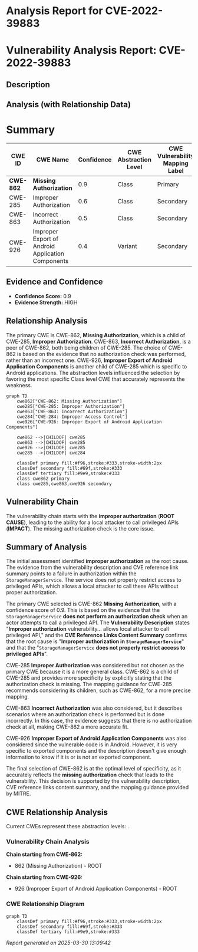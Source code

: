 # Analysis Report for CVE-2022-39883

# Vulnerability Analysis Report: CVE-2022-39883

## Description



## Analysis (with Relationship Data)

# Summary
| CWE ID  | CWE Name | Confidence | CWE Abstraction Level | CWE Vulnerability Mapping Label | CWE-Vulnerability Mapping Notes |
|--------------|-----------------------------------------|-------------------|--------------------------|-----------------------------------|------------------------------------------------------------------------|
| **CWE-862** | **Missing Authorization** | 0.9 | Class | Primary | Allowed-with-Review |
| CWE-285 | Improper Authorization | 0.6 | Class | Secondary | Discouraged |
| CWE-863 | Incorrect Authorization | 0.5 | Class | Secondary | Allowed-with-Review |
| CWE-926 | Improper Export of Android Application Components | 0.4 | Variant | Secondary | Allowed |

## Evidence and Confidence

*   **Confidence Score:** 0.9
*   **Evidence Strength:** HIGH

## Relationship Analysis
The primary CWE is CWE-862, **Missing Authorization**, which is a child of CWE-285, **Improper Authorization**. CWE-863, **Incorrect Authorization**, is a peer of CWE-862, both being children of CWE-285. The choice of CWE-862 is based on the evidence that no authorization check was performed, rather than an incorrect one. CWE-926, **Improper Export of Android Application Components** is another child of CWE-285 which is specific to Android applications. The abstraction levels influenced the selection by favoring the most specific Class level CWE that accurately represents the weakness.

```mermaid
graph TD
    cwe862["CWE-862: Missing Authorization"]
    cwe285["CWE-285: Improper Authorization"]
    cwe863["CWE-863: Incorrect Authorization"]
    cwe284["CWE-284: Improper Access Control"]
    cwe926["CWE-926: Improper Export of Android Application Components"]
    
    cwe862 -->|CHILDOF| cwe285
    cwe863 -->|CHILDOF| cwe285
    cwe926 -->|CHILDOF| cwe285
    cwe285 -->|CHILDOF| cwe284
    
    classDef primary fill:#f96,stroke:#333,stroke-width:2px
    classDef secondary fill:#69f,stroke:#333
    classDef tertiary fill:#9e9,stroke:#333
    class cwe862 primary
    class cwe285,cwe863,cwe926 secondary
```

## Vulnerability Chain
The vulnerability chain starts with the **improper authorization** (**ROOT CAUSE**), leading to the ability for a local attacker to call privileged APIs (**IMPACT**). The missing authorization check is the core issue.

## Summary of Analysis
The initial assessment identified **improper authorization** as the root cause. The evidence from the vulnerability description and CVE reference link summary points to a failure in authorization within the `StorageManagerService`. The service does not properly restrict access to privileged APIs, which allows a local attacker to call these APIs without proper authorization.

The primary CWE selected is CWE-862 **Missing Authorization**, with a confidence score of 0.9. This is based on the evidence that the `StorageManagerService` **does not perform an authorization check** when an actor attempts to call a privileged API. The **Vulnerability Description** states "**Improper authorization** vulnerability... allows local attacker to call privileged API," and the **CVE Reference Links Content Summary** confirms that the root cause is "**Improper authorization in `StorageManagerService`**" and that the "`StorageManagerService` **does not properly restrict access to privileged APIs**".

CWE-285 **Improper Authorization** was considered but not chosen as the primary CWE because it is a more general class. CWE-862 is a child of CWE-285 and provides more specificity by explicitly stating that the authorization check is missing. The mapping guidance for CWE-285 recommends considering its children, such as CWE-862, for a more precise mapping.

CWE-863 **Incorrect Authorization** was also considered, but it describes scenarios where an authorization check is performed but is done incorrectly. In this case, the evidence suggests that there is no authorization check at all, making CWE-862 a more accurate fit.

CWE-926 **Improper Export of Android Application Components** was also considered since the vulnerable code is in Android. However, it is very specific to exported components and the description doesn't give enough information to know if it is or is not an exported component.

The final selection of CWE-862 is at the optimal level of specificity, as it accurately reflects the **missing authorization** check that leads to the vulnerability. This decision is supported by the vulnerability description, CVE reference links content summary, and the mapping guidance provided by MITRE.


## CWE Relationship Analysis

Current CWEs represent these abstraction levels: .


### Vulnerability Chain Analysis

**Chain starting from CWE-862:**
- 862 (Missing Authorization) - ROOT


**Chain starting from CWE-926:**
- 926 (Improper Export of Android Application Components) - ROOT



### CWE Relationship Diagram

```mermaid
graph TD
    classDef primary fill:#f96,stroke:#333,stroke-width:2px
    classDef secondary fill:#69f,stroke:#333
    classDef tertiary fill:#9e9,stroke:#333
```



*Report generated on 2025-03-30 13:09:42*
